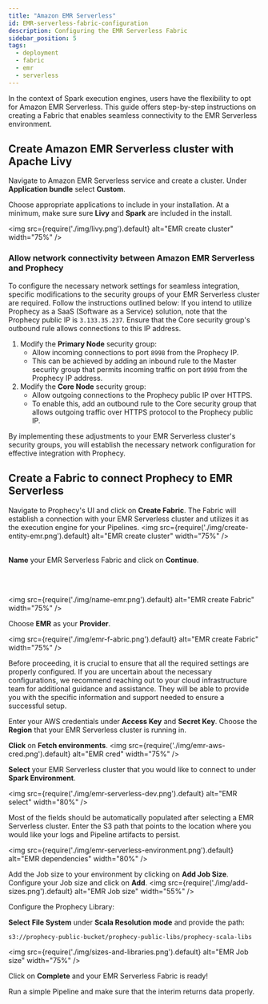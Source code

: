 ```yaml
---
title: "Amazon EMR Serverless"
id: EMR-serverless-fabric-configuration
description: Configuring the EMR Serverless Fabric
sidebar_position: 5
tags:
  - deployment
  - fabric
  - emr
  - serverless
---
```


In the context of Spark execution engines, users have the flexibility to opt for Amazon EMR Serverless. This guide offers step-by-step instructions on creating a Fabric that enables seamless connectivity to the EMR Serverless environment.

## Create Amazon EMR Serverless cluster with Apache Livy

Navigate to Amazon EMR Serverless service and create a cluster. Under **Application bundle** select **Custom**.

Choose appropriate applications to include in your installation. At a minimum, make sure sure **Livy** and **Spark** are included in the install.

<img src={require('./img/livy.png').default} alt="EMR create cluster" width="75%" />

### Allow network connectivity between Amazon EMR Serverless and Prophecy

To configure the necessary network settings for seamless integration, specific modifications to the security groups of your EMR Serverless cluster are required. Follow the instructions outlined below:
If you intend to utilize Prophecy as a SaaS (Software as a Service) solution, note that the Prophecy public IP is `3.133.35.237`. Ensure that the Core security group's outbound rule allows connections to this IP address.

1. Modify the **Primary Node** security group:
   - Allow incoming connections to port `8998` from the Prophecy IP.
   - This can be achieved by adding an inbound rule to the Master security group that permits incoming traffic on port `8998` from the Prophecy IP address.
2. Modify the **Core Node** security group:
   - Allow outgoing connections to the Prophecy public IP over HTTPS.
   - To enable this, add an outbound rule to the Core security group that allows outgoing traffic over HTTPS protocol to the Prophecy public IP.

By implementing these adjustments to your EMR Serverless cluster's security groups, you will establish the necessary network configuration for effective integration with Prophecy.

## Create a Fabric to connect Prophecy to EMR Serverless

Navigate to Prophecy's UI and click on **Create Fabric**. The Fabric will establish a connection with your EMR Serverless cluster and utilizes it as the execution engine for your Pipelines.
<img src={require('./img/create-entity-emr.png').default} alt="EMR create cluster" width="75%" />
<br/>
<br/>

**Name** your EMR Serverless Fabric and click on **Continue**.

<br/>
<br/>

<img src={require('./img/name-emr.png').default} alt="EMR create Fabric" width="75%" />

Choose **EMR** as your **Provider**.

<img src={require('./img/emr-f-abric.png').default} alt="EMR create Fabric" width="75%" />

Before proceeding, it is crucial to ensure that all the required settings are properly configured. If you are uncertain about the necessary configurations, we recommend reaching out to your cloud infrastructure team for additional guidance and assistance. They will be able to provide you with the specific information and support needed to ensure a successful setup.

Enter your AWS credentials under **Access Key** and **Secret Key**. Choose the **Region** that your EMR Serverless cluster is running in.

**Click** on **Fetch environments**.
<img src={require('./img/emr-aws-cred.png').default} alt="EMR cred" width="75%" />

**Select** your EMR Serverless cluster that you would like to connect to under **Spark Environment**.

<img src={require('./img/emr-serverless-dev.png').default} alt="EMR select" width="80%" />

Most of the fields should be automatically populated after selecting a EMR Serverless cluster. Enter the S3 path that points to the location where you would like your logs and Pipeline artifacts to persist.

<img src={require('./img/emr-serverless-environment.png').default} alt="EMR dependencies" width="80%" />

Add the Job size to your environment by clicking on **Add Job Size**. Configure your Job size and click on **Add**.
<img src={require('./img/add-sizes.png').default} alt="EMR Job size" width="55%" />

Configure the Prophecy Library:

**Select** **File System** under **Scala Resolution mode** and provide the path:

`s3://prophecy-public-bucket/prophecy-public-libs/prophecy-scala-libs`

<img src={require('./img/sizes-and-libraries.png').default} alt="EMR Job size" width="75%" />

Click on **Complete** and your EMR Serverless Fabric is ready!

Run a simple Pipeline and make sure that the interim returns data properly.
